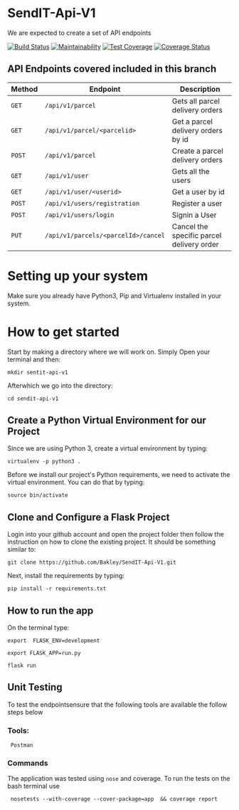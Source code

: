 # SendIT-Api-V1
We are expected to create a set of API endpoints

[![Build Status](https://travis-ci.org/Bakley/SendIT-Api-V1.svg?branch=develop)](https://travis-ci.org/Bakley/SendIT-Api-V1)
[![Maintainability](https://api.codeclimate.com/v1/badges/a078df0f9b3d7e6aa7ef/maintainability)](https://codeclimate.com/github/Bakley/SendIT-Api-V1/maintainability)
[![Test Coverage](https://api.codeclimate.com/v1/badges/a078df0f9b3d7e6aa7ef/test_coverage)](https://codeclimate.com/github/Bakley/SendIT-Api-V1/test_coverage)
[![Coverage Status](https://coveralls.io/repos/github/Bakley/SendIT-Api-V1/badge.svg)](https://coveralls.io/github/Bakley/SendIT-Api-V1)

## API Endpoints covered included in this branch


| Method        |       Endpoint                        |         Description                           |
| ------------- |       -------------                   |         -------------                         |
| `GET`         | `/api/v1/parcel`                      |   Gets all parcel delivery orders             |
| `GET`         | `/api/v1/parcel/<parcelid>`           |   Get a parcel delivery orders by id          |
| `POST`        | `/api/v1/parcel`                      |   Create a parcel delivery orders             |
| `GET`         | `/api/v1/user`                        |   Gets all the users                          |
| `GET`         | `/api/v1/user/<userid>`               |   Get a user by id                            |
| `POST`        | `/api/v1/users/registration`          |   Register a user                             |
| `POST`        | `/api/v1/users/login`                 |   Signin a User                               |
| `PUT`         | `/api/v1/parcels/<parcelId>/cancel`   |   Cancel the specific parcel delivery order   |


# Setting up your system

Make sure you already have Python3, Pip and Virtualenv installed in your system.

# How to get started

Start by making a directory where we will work on. Simply Open your terminal and then:

```
mkdir sentit-api-v1
```

Afterwhich we go into the directory:

```
cd sendit-api-v1
```

## Create a Python Virtual Environment for our Project

Since we are using Python 3, create a virtual environment by typing:

```
virtualenv -p python3 .
```

Before we install our project's Python requirements, we need to activate the virtual environment. You can do that by typing:

```
source bin/activate
```

## Clone and Configure a Flask Project

Login into your github account and open the project folder then follow the instruction on how to clone the existing project. It should be something similar to:

```
git clone https://github.com/Bakley/SendIT-Api-V1.git
```

Next, install the requirements by typing:

```
pip install -r requirements.txt
```

## How to run the app

On the terminal type:

```
export 	FLASK_ENV=development
```

```
export FLASK_APP=run.py
```

```
flask run
```

## Unit Testing
To test the endpointsensure that the following tools are available the follow steps below
   ### Tools:
     Postman
     
### Commands
  The application was tested using `nose` and coverage. To run the tests on the bash terminal use
     
     nosetests --with-coverage --cover-package=app  && coverage report
